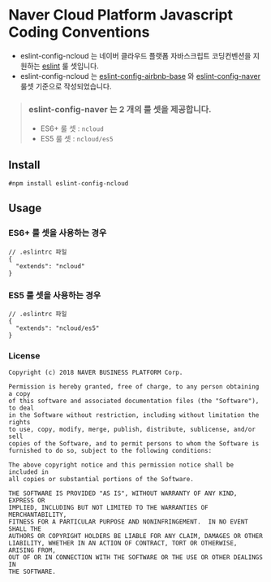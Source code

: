 # Naver Cloud Platform Javascript Coding Conventions

* eslint-config-ncloud 는 네이버 클라우드 플랫폼 자바스크립트 코딩컨벤션을 지원하는 [eslint](http://eslint.org/) 룰 셋입니다.
* eslint-config-ncloud 는 [eslint-config-airbnb-base](https://github.com/airbnb/javascript/tree/master/packages/eslint-config-airbnb-base) 와 [eslint-config-naver](https://github.com/naver/eslint-config-naver) 룰셋 기준으로 작성되었습니다.

> ### eslint-config-naver 는 2 개의 룰 셋을 제공합니다.
>
> * ES6+ 룰 셋 : `ncloud`
> * ES5 룰 셋 : `ncloud/es5`

## Install

```
#npm install eslint-config-ncloud
```

## Usage

### ES6+ 룰 셋을 사용하는 경우

```
// .eslintrc 파일
{
  "extends": "ncloud"
}
```

### ES5 룰 셋을 사용하는 경우

```
// .eslintrc 파일
{
  "extends": "ncloud/es5"
}
```


### License

```
Copyright (c) 2018 NAVER BUSINESS PLATFORM Corp.

Permission is hereby granted, free of charge, to any person obtaining a copy
of this software and associated documentation files (the "Software"), to deal
in the Software without restriction, including without limitation the rights
to use, copy, modify, merge, publish, distribute, sublicense, and/or sell
copies of the Software, and to permit persons to whom the Software is
furnished to do so, subject to the following conditions:

The above copyright notice and this permission notice shall be included in
all copies or substantial portions of the Software.

THE SOFTWARE IS PROVIDED "AS IS", WITHOUT WARRANTY OF ANY KIND, EXPRESS OR
IMPLIED, INCLUDING BUT NOT LIMITED TO THE WARRANTIES OF MERCHANTABILITY,
FITNESS FOR A PARTICULAR PURPOSE AND NONINFRINGEMENT.  IN NO EVENT SHALL THE
AUTHORS OR COPYRIGHT HOLDERS BE LIABLE FOR ANY CLAIM, DAMAGES OR OTHER
LIABILITY, WHETHER IN AN ACTION OF CONTRACT, TORT OR OTHERWISE, ARISING FROM,
OUT OF OR IN CONNECTION WITH THE SOFTWARE OR THE USE OR OTHER DEALINGS IN
THE SOFTWARE.
```
